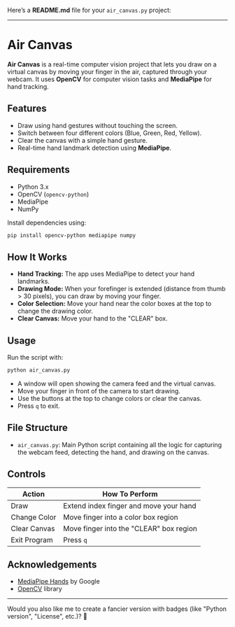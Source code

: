 Here’s a **README.md** file for your `air_canvas.py` project:

---

# Air Canvas

**Air Canvas** is a real-time computer vision project that lets you draw on a virtual canvas by moving your finger in the air, captured through your webcam. It uses **OpenCV** for computer vision tasks and **MediaPipe** for hand tracking.

## Features
- Draw using hand gestures without touching the screen.
- Switch between four different colors (Blue, Green, Red, Yellow).
- Clear the canvas with a simple hand gesture.
- Real-time hand landmark detection using **MediaPipe**.

## Requirements
- Python 3.x
- OpenCV (`opencv-python`)
- MediaPipe
- NumPy

Install dependencies using:
```bash
pip install opencv-python mediapipe numpy
```

## How It Works
- **Hand Tracking:** The app uses MediaPipe to detect your hand landmarks.
- **Drawing Mode:** When your forefinger is extended (distance from thumb > 30 pixels), you can draw by moving your finger.
- **Color Selection:** Move your hand near the color boxes at the top to change the drawing color.
- **Clear Canvas:** Move your hand to the "CLEAR" box.

## Usage
Run the script with:
```bash
python air_canvas.py
```

- A window will open showing the camera feed and the virtual canvas.
- Move your finger in front of the camera to start drawing.
- Use the buttons at the top to change colors or clear the canvas.
- Press `q` to exit.

## File Structure
- `air_canvas.py`: Main Python script containing all the logic for capturing the webcam feed, detecting the hand, and drawing on the canvas.

## Controls
| Action            | How To Perform                             |
|-------------------|--------------------------------------------|
| Draw              | Extend index finger and move your hand     |
| Change Color      | Move finger into a color box region        |
| Clear Canvas      | Move finger into the "CLEAR" box region    |
| Exit Program      | Press `q`                                  |

## Acknowledgements
- [MediaPipe Hands](https://google.github.io/mediapipe/solutions/hands.html) by Google
- [OpenCV](https://opencv.org/) library

---

Would you also like me to create a fancier version with badges (like "Python version", "License", etc.)? 🚀
